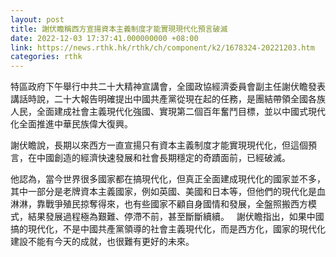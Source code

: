 ```yaml
---
layout: post
title: 謝伏瞻稱西方宣揚資本主義制度才能實現現代化預言破滅
date: 2022-12-03 17:37:41.000000000 +08:00
link: https://news.rthk.hk/rthk/ch/component/k2/1678324-20221203.htm
categories: rthk
---
```


特區政府下午舉行中共二十大精神宣講會，全國政協經濟委員會副主任謝伏瞻發表講話時說，二十大報告明確提出中國共產黨從現在起的任務，是團結帶領全國各族人民，全面建成社會主義現代化強國、實現第二個百年奮鬥目標，並以中國式現代化全面推進中華民族偉大復興。

謝伏瞻說，長期以來西方一直宣揚只有資本主義制度才能實現現代化，但這個預言，在中國創造的經濟快速發展和社會長期穩定的奇蹟面前，已經破滅。

他認為，當今世界很多國家都在搞現代化，但真正全面建成現代化的國家並不多，其中一部分是老牌資本主義國家，例如英國、美國和日本等，但他們的現代化是血淋淋，靠戰爭殖民掠奪得來，也有些國家不顧自身國情和發展，全盤照搬西方模式，結果發展過程極為艱難、停滯不前，甚至斷斷續續。
 
謝伏瞻指出，如果中國搞的現代化，不是中國共產黨領導的社會主義現代化，而是西方化，國家的現代化建設不能有今天的成就，也很難有更好的未來。

